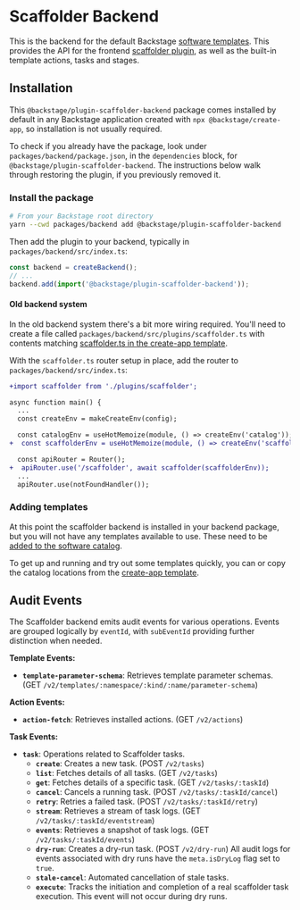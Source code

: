 # Scaffolder Backend

This is the backend for the default Backstage [software templates](https://backstage.io/docs/features/software-templates/).
This provides the API for the frontend [scaffolder plugin](https://github.com/backstage/backstage/tree/master/plugins/scaffolder),
as well as the built-in template actions, tasks and stages.

## Installation

This `@backstage/plugin-scaffolder-backend` package comes installed by default
in any Backstage application created with `npx @backstage/create-app`, so
installation is not usually required.

To check if you already have the package, look under
`packages/backend/package.json`, in the `dependencies` block, for
`@backstage/plugin-scaffolder-backend`. The instructions below walk through
restoring the plugin, if you previously removed it.

### Install the package

```bash
# From your Backstage root directory
yarn --cwd packages/backend add @backstage/plugin-scaffolder-backend
```

Then add the plugin to your backend, typically in `packages/backend/src/index.ts`:

```ts
const backend = createBackend();
// ...
backend.add(import('@backstage/plugin-scaffolder-backend'));
```

#### Old backend system

In the old backend system there's a bit more wiring required. You'll need to
create a file called `packages/backend/src/plugins/scaffolder.ts`
with contents matching [scaffolder.ts in the create-app template](https://github.com/backstage/backstage/blob/ad9314d3a7e0405719ba93badf96e97adde8ef83/packages/create-app/templates/default-app/packages/backend/src/plugins/scaffolder.ts).

With the `scaffolder.ts` router setup in place, add the router to
`packages/backend/src/index.ts`:

```diff
+import scaffolder from './plugins/scaffolder';

async function main() {
  ...
  const createEnv = makeCreateEnv(config);

  const catalogEnv = useHotMemoize(module, () => createEnv('catalog'));
+  const scaffolderEnv = useHotMemoize(module, () => createEnv('scaffolder'));

  const apiRouter = Router();
+  apiRouter.use('/scaffolder', await scaffolder(scaffolderEnv));
  ...
  apiRouter.use(notFoundHandler());

```

### Adding templates

At this point the scaffolder backend is installed in your backend package, but
you will not have any templates available to use. These need to be [added to the software catalog](https://backstage.io/docs/features/software-templates/adding-templates).

To get up and running and try out some templates quickly, you can or copy the
catalog locations from the [create-app template](https://github.com/backstage/backstage/blob/master/packages/create-app/templates/default-app/app-config.yaml.hbs).

## Audit Events

The Scaffolder backend emits audit events for various operations. Events are grouped logically by `eventId`, with `subEventId` providing further distinction when needed.

**Template Events:**

- **`template-parameter-schema`**: Retrieves template parameter schemas. (GET `/v2/templates/:namespace/:kind/:name/parameter-schema`)

**Action Events:**

- **`action-fetch`**: Retrieves installed actions. (GET `/v2/actions`)

**Task Events:**

- **`task`**: Operations related to Scaffolder tasks.
  - **`create`**: Creates a new task. (POST `/v2/tasks`)
  - **`list`**: Fetches details of all tasks. (GET `/v2/tasks`)
  - **`get`**: Fetches details of a specific task. (GET `/v2/tasks/:taskId`)
  - **`cancel`**: Cancels a running task. (POST `/v2/tasks/:taskId/cancel`)
  - **`retry`**: Retries a failed task. (POST `/v2/tasks/:taskId/retry`)
  - **`stream`**: Retrieves a stream of task logs. (GET `/v2/tasks/:taskId/eventstream`)
  - **`events`**: Retrieves a snapshot of task logs. (GET `/v2/tasks/:taskId/events`)
  - **`dry-run`**: Creates a dry-run task. (POST `/v2/dry-run`) All audit logs for events associated with dry runs have the `meta.isDryLog` flag set to `true`.
  - **`stale-cancel`**: Automated cancellation of stale tasks.
  - **`execute`**: Tracks the initiation and completion of a real scaffolder task execution. This event will not occur during dry runs.
